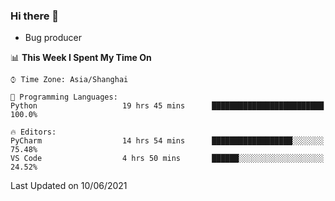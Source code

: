 ### Hi there 👋
* Bug producer
<!--START_SECTION:waka-->
📊 **This Week I Spent My Time On** 

```text
⌚︎ Time Zone: Asia/Shanghai

💬 Programming Languages: 
Python                   19 hrs 45 mins      █████████████████████████   100.0%

🔥 Editors: 
PyCharm                  14 hrs 54 mins      ██████████████████░░░░░░░   75.48% 
VS Code                  4 hrs 50 mins       ██████░░░░░░░░░░░░░░░░░░░   24.52%

```


 Last Updated on 10/06/2021
<!--END_SECTION:waka-->
